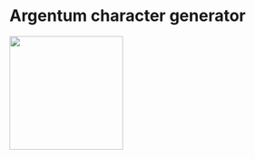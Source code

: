 # Argentum character generator
<img src="http://....jpg](https://user-images.githubusercontent.com/117539520/210653589-e1982b3c-4765-4c76-b6fd-6f213277eefe.png" width="200" height="200" />
